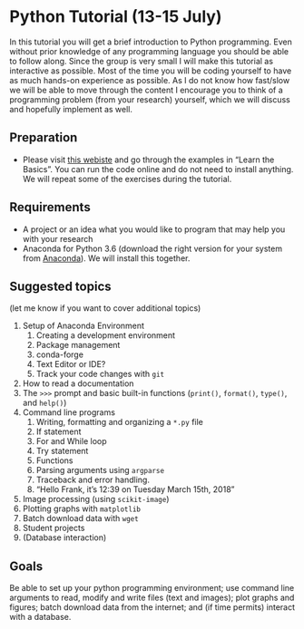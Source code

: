 # Python Tutorial (13-15 July)
In this tutorial you will get a brief introduction to Python programming. Even without prior knowledge of any programming language you should be able to follow along. Since the group is very small I will make this tutorial as interactive as possible. Most of the time you will be coding yourself to have as much hands-on experience as possible. As I do not know how fast/slow we will be able to move through the content I encourage you to think of a programming problem (from your research) yourself, which we will discuss and hopefully implement as well.

## Preparation
* Please visit [this webiste](http://www.learnpython.org/en/Welcome) and go through the examples in “Learn the Basics”. You can run the code online and do not need to install anything. We will repeat some of the exercises during the tutorial. 

## Requirements
* A project or an idea what you would like to program that may help you with your research
* Anaconda for Python 3.6 (download the right version for your system from  [Anaconda](https://www.anaconda.com/download/)). We will install this together.

## Suggested topics 
(let me know if you want to cover additional topics)
1. Setup of Anaconda Environment
   1. Creating a development environment 
   2. Package management
   3. conda-forge
   4. Text Editor or IDE?
   5. Track your code changes with ```git```
2.	How to read a documentation
3.	The ```>>>``` prompt and basic built-in functions (```print()```, ```format()```, ```type()```, and ```help()```)
4. Command line programs
   1.	Writing, formatting and organizing a ```*.py``` file
   2.	If statement
   3.	For and While loop
   4.	Try statement
   5.	Functions
   6.	Parsing arguments using ```argparse```
   7.	Traceback and error handling.
   8.	“Hello Frank, it’s 12:39 on Tuesday March 15th, 2018”
5.	Image processing (using ```scikit-image```)
6.	Plotting graphs with ```matplotlib```
7.	Batch download data with ```wget```
8.	Student projects
9.	(Database interaction)

## Goals
Be able to set up your python programming environment; use command line arguments to read, modify and write files (text and images); plot graphs and figures; batch download data from the internet; and (if time permits) interact with a database. 

